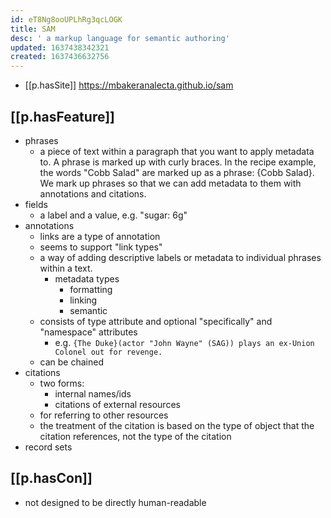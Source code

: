 ```yaml
---
id: eT8Ng8ooUPLhRg3qcLOGK
title: SAM
desc: ' a markup language for semantic authoring'
updated: 1637438342321
created: 1637436632756
---
```



- [[p.hasSite]] https://mbakeranalecta.github.io/sam

## [[p.hasFeature]]

- phrases
  -  a piece of text within a paragraph that you want to apply metadata to. A phrase is marked up with curly braces. In the recipe example, the words "Cobb Salad" are marked up as a phrase: {Cobb Salad}. We mark up phrases so that we can add metadata to them with annotations and citations.
- fields
  - a label and a value, e.g. "sugar: 6g"
- annotations
  - links are a type of annotation
  - seems to support "link types"
  - a way of adding descriptive labels or metadata to individual phrases within a text. 
    - metadata types
      - formatting
      - linking
      - semantic 
  - consists of type attribute and optional "specifically" and "namespace" attributes
    - e.g. `{The Duke}(actor "John Wayne" (SAG)) plays an ex-Union Colonel out for revenge.`  
  - can be chained
- citations
  - two forms:
    - internal names/ids
    - citations of external resources
  - for referring to other resources
  - the treatment of the citation is based on the type of object that the citation references, not the type of the citation 
- record sets 

## [[p.hasCon]]

- not designed to be directly human-readable
